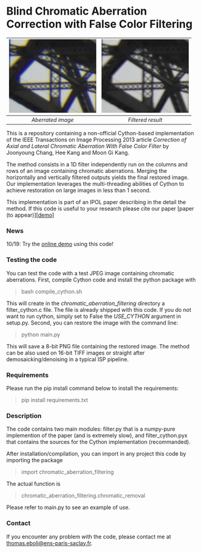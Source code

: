
# Blind Chromatic Aberration Correction with False Color Filtering

| <img src="/images/teaser_blurry.png" width="230px"/> | <img src="images/teaser_restored.png" width="230px"/> |
|:----------------------------------------------------:|:-----------------------------------------------------:|
|                <i>Aberrated image</i>                |                <i>Filtered result</i>                 |


This is a repository containing a non-official Cython-based implementation of the IEEE Transactions on Image
Processing 2013 article *Correction of Axial and Lateral Chromatic Aberration With False Color Filter* by
Joonyoung Chang, Hee Kang and Moon Gi Kang.

The method consists in a 1D filter independently run on the columns and rows of an image containing chromatic 
aberrations. Merging the horizontally and vertically filtered outputs yields the final restored image. Our
implementation leverages the multi-threading abilities of Cython to achieve restoration on large images in less
than 1 second.

This implementation is part of an IPOL paper describing in the detail the method. If this code is useful to your 
research please cite our paper [paper (to appear)]<a href="https://ipolcore.ipol.im/demo/clientApp/demo.html?id=77777000378">[demo]</a>

### News

10/19: Try the <a href="https://ipolcore.ipol.im/demo/clientApp/demo.html?id=77777000378">online demo</a> using this code!

### Testing the code

You can test the code with a test JPEG image containing chromatic aberrations. First, compile Cython code 
and install the python package with
> bash compile_cython.sh


This will create in the *chromatic_aberration_filtering* directory a filter_cython.c file. The file is already shipped with this code. If you do not want
to run cython, simply set to False the *USE_CYTHON* argument in setup.py. Second, you can restore the image with the command line:
> python main.py

This will save a 8-bit PNG file containing the restored image. The method can be also used on 16-bit TIFF images
or straight after demosaicking/denoising in a typical ISP pipeline.

### Requirements

Please run the pip install command below to install the requirements:
> pip install requirements.txt

### Description

The code contains two main modules: filter.py that is a numpy-pure implemention of the paper (and is extremely slow),
and filter_cython.pyx that contains the sources for the Cython implementation (recommanded).

After installation/compilation, you can import in any project this code by importing the package
> import chromatic_aberration_filtering

The actual function is
> chromatic_aberration_filtering.chromatic_removal

Please refer to main.py to see an example of use.

### Contact 

If you encounter any problem with the code, please contact me at <thomas.eboli@ens-paris-saclay.fr>.
